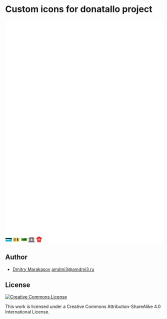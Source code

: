 # Custom icons for donatallo project

![Icons](icons.svg)

## Author

* [Dmitry Marakasov](https://github.com/AMDmi3) <amdmi3@amdmi3.ru>

## License

[![Creative Commons License](https://i.creativecommons.org/l/by-sa/4.0/88x31.png)](http://creativecommons.org/licenses/by-sa/4.0/)

This work is licensed under a Creative Commons Attribution-ShareAlike 4.0 International License.
